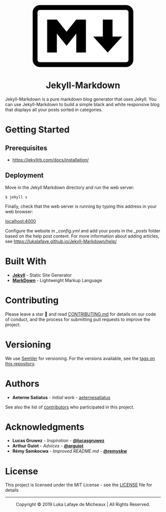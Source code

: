 <div align="center"><img src="img/markdown.png" alt="Logo" height="200"><h1>Jekyll-Markdown</h1></div>

Jekyll-Markdown is a pure markdown blog generator that uses Jekyll. You can use Jekyll-Markdown to build a simple black and white responsive blog that displays all your posts sorted in categories.

# Getting Started

## Prerequisites

- https://jekyllrb.com/docs/installation/

## Deployment

Move in the Jekyll Markdown directory and run the web server:

```
$ jekyll s
```

Finally, check that the web server is running by typing this address in your web browser: 

[localhost:4000](https://localhost:4000)

Configure the website in *_config.yml* and add your posts in the *_posts* folder based on the help post content. For more information about adding articles, see https://lukalafaye.github.io/Jekyll-Markdown/help/

# Built With

* [**Jekyll**](https://jekyllrb.com/) - Static Site Generator
* [**MarkDown**](https://github.com/adam-p/markdown-here/wiki/Markdown-Cheatsheet) - Lightweight Markup Language

# Contributing

Please leave a star 🌟 and read [CONTRIBUTING.md](CONTRIBUTING.md) for details on our code of conduct, and the process for submitting pull requests to improve the project.

# Versioning

We use [SemVer](http://semver.org/) for versioning. For the versions available, see the [tags on this repository](https://github.com/lukalafaye/Jekyll-Markdown/tags). 

# Authors

* **Aeterne Satiatus** - *Initial work* - [aeternesatiatus](https://github.com/aeternesatiatus)

See also the list of [contributors](https://github.com/lukalafaye/Jekyll-Markdown/contributors) who participated in this project.

# Acknowledgments

* **Lucas Gruwez** - *Inspiration* - [**@lucasgruwez**](https://github.com/lucasgruwez)   
* **Arthur Guiot** - *Advices* - [**@arguiot**](https://github.com/arguiot)
* **Rémy Samkocwa** - *Improved README.md* - [**@remyskw**](https://github.com/remyskw)

# License

This project is licensed under the MIT License - see the [LICENSE](LICENSE) file for details

---

<p align="center">Copyright © 2019 Luka Lafaye de Micheaux | All Rights Reserved.</p>
